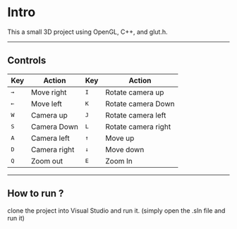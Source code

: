 
# Intro
This a small 3D project using OpenGL, C++, and glut.h.

- - - -
## Controls
Key | Action| Key | Action
------------- | ------------- | ------------- | -------------
<kbd>→</kbd> | Move right | <kbd>I</kbd> | Rotate camera up
<kbd>←</kbd> | Move left | <kbd>K</kbd> | Rotate camera Down
<kbd>W</kbd> | Camera up | <kbd>J</kbd> | Rotate camera left
<kbd>S</kbd> | Camera Down | <kbd>L</kbd> | Rotate camera right 
<kbd>A</kbd> | Camera left | <kbd>↑</kbd>  | Move up
<kbd>D</kbd> | Camera right | <kbd>↓</kbd>  | Move down
<kbd>Q</kbd>  | Zoom out |  <kbd>E</kbd>  | Zoom In

- - - -
## How to run ?
clone the project into Visual Studio and run it. (simply open the .sln file and run it)






